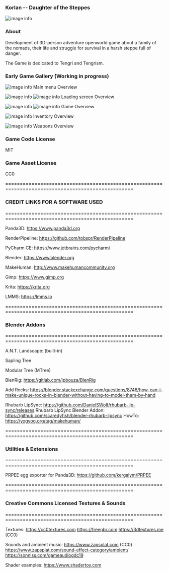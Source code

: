 ### Korlan -- Daughter of the Steppes ###
![image info](./screenshoots/main_scr.png)

### About ###
Development of 3D-person adventure openworld game about a family of the nomads, their life and struggle for survival in a harsh steppe full of danger.

The Game is dedicated to Tengri and Tengrism.

### Early Game Gallery (Working in progress) ###

![image info](./screenshoots/main_menu_scr.png)
 Main menu Overview
 
![image info](./screenshoots/loading_scr.png)
![image info](./screenshoots/loading2_scr.png)
 Loading screen Overview
 
![image info](./screenshoots/horse_riding_scr.png)
![image info](./screenshoots/round_table_menu_scr.png)
 Game Overview

![image info](./screenshoots/inventory_scr.png)
 Inventory Overview

![image info](./screenshoots/weapons_scr.jpg)
 Weapons Overview

### Game Code License ###

MIT

### Game Asset License ###

CC0

==================================================================================================

### CREDIT LINKS FOR A SOFTWARE USED ###

==================================================================================================

Panda3D: https://www.panda3d.org

RenderPipeline: https://github.com/tobspr/RenderPipeline 

PyCharm CE: https://www.jetbrains.com/pycharm/

Blender: https://www.blender.org

MakeHuman: http://www.makehumancommunity.org

Gimp: https://www.gimp.org

Krita: https://krita.org

LMMS: https://lmms.io

==================================================================================================

### Blender Addons ###

==================================================================================================

A.N.T. Landscape: (built-in)

Sapling Tree

Modular Tree (MTree)

BlenRig: https://gitlab.com/jpbouza/BlenRig

Add Rocks: https://blender.stackexchange.com/questions/8746/how-can-i-make-unique-rocks-in-blender-without-having-to-model-them-by-hand

Rhubarb LipSync: https://github.com/DanielSWolf/rhubarb-lip-sync/releases
Rhubarb LipSync Blender Addon: https://github.com/scaredyfish/blender-rhubarb-lipsync
HowTo: https://yogyog.org/tag/makehuman/

==================================================================================================

### Utilities & Extensions ###

==================================================================================================

PRPEE egg exporter for Panda3D: https://github.com/kergalym/PRPEE

==================================================================================================

### Creative Commons Licensed Textures & Sounds ###

==================================================================================================

Textures:
         https://cc0textures.com
         https://freepbr.com
         https://3dtextures.me (CC0)

Sounds and ambient music:
                          https://www.zapsplat.com (CC0)
                          https://www.zapsplat.com/sound-effect-category/ambient/  
                          https://sonniss.com/gameaudiogdc19

Shader examples:
                https://www.shadertoy.com
        